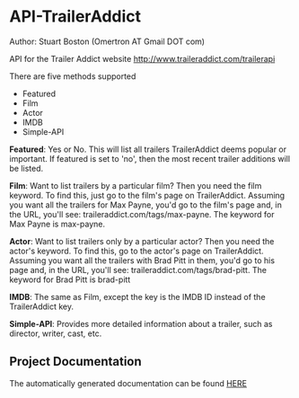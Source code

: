 API-TrailerAddict
=================

Author: Stuart Boston (Omertron AT Gmail DOT com)

API for the Trailer Addict website
http://www.traileraddict.com/trailerapi

There are five methods supported
* Featured
* Film
* Actor
* IMDB
* Simple-API

__Featured__: Yes or No.
This will list all trailers TrailerAddict deems popular or important.
If featured is set to 'no', then the most recent trailer additions will be listed.

__Film__:
Want to list trailers by a particular film? Then you need the film keyword. To find this, just go to the film's page on TrailerAddict. Assuming you want all the trailers for Max Payne, you'd go to the film's page and, in the URL, you'll see: traileraddict.com/tags/max-payne. The keyword for Max Payne is max-payne.

__Actor__:
Want to list trailers only by a particular actor? Then you need the actor's keyword. To find this, go to the actor's page on TrailerAddict. Assuming you want all the trailers with Brad Pitt in them, you'd go to his page and, in the URL, you'll see: traileraddict.com/tags/brad-pitt. The keyword for Brad Pitt is brad-pitt

__IMDB__:
The same as Film, except the key is the IMDB ID instead of the TrailerAddict key.

__Simple-API__:
Provides more detailed information about a trailer, such as director, writer, cast, etc.

Project Documentation
---------------------
The automatically generated documentation can be found [HERE](http://omertron.github.com/api-traileraddict/)
